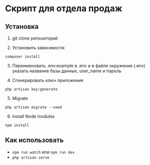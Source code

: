 # Скрипт для отдела продаж

## Установка

1. git clone репозиторий

2. Установить зависимости
````
composer install
````

3. Переименовать .env.example в .env и в файле окружения (.env) указать название базы данных, user_name и пароль

4. Сгенерировать ключ приложения
````
php artisan key:generate
````

5. Migrate
````
php artisan migrate --seed
````

6. Install Node modules
````
npm install
````

## Как использовать

- ```npm run watch``` или ```npm run dev```
- ```php artisan serve```

